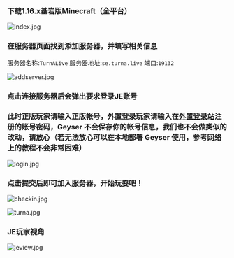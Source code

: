 ### 下载1.16.x基岩版Minecraft（全平台）


![index.jpg](https://ddns.xsling.xyz:3561/images/2021/01/01/index.jpg)

### 在服务器页面找到添加服务器，并填写相关信息

服务器名称:`TurnALive`
服务器地址:`se.turna.live`
端口:`19132`

![addserver.jpg](https://ddns.xsling.xyz:3561/images/2021/01/01/addserver.jpg)

### 点击连接服务器后会弹出要求登录JE账号

### 此时正版玩家请输入正版帐号，外置登录玩家请输入在[外置登录站](https://user.turna.live/auth/register)注册的账号密码，Geyser 不会保存你的帐号信息，我们也不会做类似的改动，请放心（若无法放心可以在本地部署 Geyser 使用，参考网络上的教程不会非常困难）

![login.jpg](https://ddns.xsling.xyz:3561/images/2021/01/01/login.jpg)


### 点击提交后即可加入服务器，开始玩耍吧！

![checkin.jpg](https://ddns.xsling.xyz:3561/images/2021/01/01/checkin.jpg)

![turna.jpg](https://ddns.xsling.xyz:3561/images/2021/01/01/turna.jpg)

###  JE玩家视角
![jeview.jpg](https://ddns.xsling.xyz:3561/images/2021/01/01/jeview.jpg)
